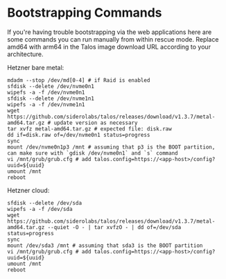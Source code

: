 # Bootstrapping Commands

If you're having trouble bootstrapping via the web applications here are some commands you can run manually from within rescue mode. Replace amd64 with arm64 in the Talos image download URL according to your architecture.

Hetzner bare metal:

```
mdadm --stop /dev/md[0-4] # if Raid is enabled
sfdisk --delete /dev/nvme0n1
wipefs -a -f /dev/nvme0n1
sfdisk --delete /dev/nvme1n1
wipefs -a -f /dev/nvme1n1
wget https://github.com/siderolabs/talos/releases/download/v1.3.7/metal-amd64.tar.gz # update version as necessary
tar xvfz metal-amd64.tar.gz # expected file: disk.raw
dd if=disk.raw of=/dev/nvme0n1 status=progress
sync
mount /dev/nvme0n1p3 /mnt # assuming that p3 is the BOOT partition, can make sure with `gdisk /dev/nvme0n1` and `s` command
vi /mnt/grub/grub.cfg # add talos.config=https://<app-host>/config?uuid=${uuid}
umount /mnt
reboot
```

Hetzner cloud:

```
sfdisk --delete /dev/sda
wipefs -a -f /dev/sda
wget https://github.com/siderolabs/talos/releases/download/v1.3.7/metal-amd64.tar.gz --quiet -O - | tar xvfzO - | dd of=/dev/sda status=progress
sync
mount /dev/sda3 /mnt # assuming that sda3 is the BOOT partition
vi /mnt/grub/grub.cfg # add talos.config=https://<app-host>/config?uuid=${uuid}
umount /mnt
reboot
```